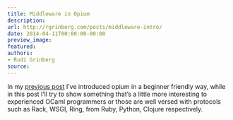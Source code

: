 ```yaml
---
title: Middleware in Opium
description:
url: http://rgrinberg.com/posts/middleware-intro/
date: 2014-04-11T00:00:00-00:00
preview_image:
featured:
authors:
- Rudi Grinberg
source:
---
```


<p>In my <a href="http://rgrinberg.com/blog/2014/04/04/introducing-opium/ - [404 Not Found]" class="reference external">previous
post</a> I&rsquo;ve
introduced opium in a beginner friendly way, while in this post I&rsquo;ll try
to show something that&rsquo;s a little more interesting to experienced OCaml
programmers or those are well versed with protocols such as Rack, WSGI,
Ring, from Ruby, Python, Clojure respectively.</p>

